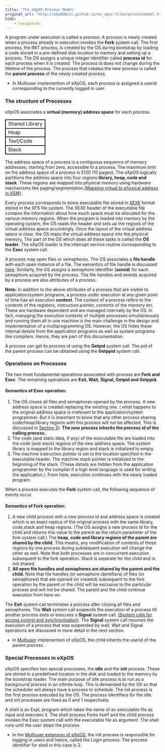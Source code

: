 ```yaml
---
title: 'The eXpOS Process Model'
original_url: 'http://eXpOSNitc.github.io/os_spec-files/processmodel.html'
hide:
    - navigation
---
```


A program under execution is called a process. A process is newly created when a process already in execution invokes the **Fork** system call. The first process, the INIT process, is created by the OS during bootstrap by loading a code stored in a pre-defined disk location to memory and setting up a process. The OS assigns a unique integer identifier called **process id** for each process when it is created. The process id does not change during the lifetime of the process. The process that creates the new process is called the **parent process** of the newly created process.

* In Multiuser implemention of eXpOS, each process is assigned a userid corresponding to the currently logged in user.


### The structure of Processes

eXpOS associates a **virtual (memory) address space** for each process.


<table class="table table-bordered">
<tbody><tr style="border: 2px solid black;">
<td>Shared Library</td>
</tr>
<tr style="border: 2px solid black;">
<td>Heap</td>
</tr>
<tr style="border: 2px solid black;">
<td>Text/Code</td>
</tr>
<tr style="border: 2px solid black;">
<td>Stack</td>
</tr>
</tbody></table>


 The address space of a process is a contiguous sequence of memory addresses, starting from zero, accessible to a process. The maximum limit on the address space of a process is 5120 (10 pages). The eXpOS logically partitions the address space into four regions **library, heap, code and stack**. These regions are mapped into physical memory using hardware mechanisms like paging/segmentation.[(Mapping virtual to physical address in XSM)](../arch_spec-files/paging_hardware.html).


Every process corresponds to some executable file stored in [XEXE](../abi.md#xexe-executable-file-format) format stored in the XFS file system. The XEXE header of the executable file contains the information about how much space must be allocated for the various memory regions. When the program is loaded into memory by the operating system, the OS reads the header and sets up the regions of the virtual address space accordingly. Once the layout of the virtual address space is clear, the OS maps the virtual address space into the physical memory. The part of the OS which does all these tasks is called the **OS loader**. The eXpOS loader is the interrupt service routine corresponding to the **Exec** system call. 


A process may open files or semaphores. The OS associates a **file handle** with each open instance of a file. The semantics of file handle is discussed [here](systemcallinterface.html#filesystemcalls). Similarly, the OS assigns a semaphore identifier (**semid**) for each semaphore acquired by the process. The file handles and semids acquired by a process are also attributes of a process. 


**Note:** In addition to the above attributes of a process that are visible to application/system programs, a process under execution at any given point of time has an execution **context**. The context of a process refers to the contents of the registers, instruction pointer, contents of the memory etc. These are hardware dependent and are managed internally by the OS. In fact, managing the execution contexts of multiple processes simultaneously and running them all in one machine is the main challenge in the design and implementation of a multiprogramming OS. However, the OS hides these internal details from the application programs as well as system programs like compilers. Hence, they are part of this documentation.


A process can get its process id using the **Getpid** system call. The pid of the parent process can be obtained using the **Getppid** system call.








### Operations on Processes





The two most fundamental operations associated with process are **Fork and Exec**. The remaining operations are **Exit, Wait, Signal, Getpid and Getppid.**


#### Semantics of Exec operation:


1. The OS closes all files and semaphores opened by the process. A new address space is created replacing the existing one. ( what happens to the original address space is irrelevant to the application/system programmer. But it is important to know that any other process sharing code/heap/library regions with this process will not be affected. This is discussed in [Section 5](synchronization.html)). **The new process inherits the process id of the calling process.**
2. The code (and static data, if any) of the executable file are loaded into the code (and stack) regions of the new address space. The system library is mapped to the library region and stack is initialized to empty.
3. The machine instruction pointer is set to the location specified in the executable header. The machine stack pointer is initialized to the beginning of the stack. (These details are hidden from the application programmer by the compiler if a high level language is used for writing the application.). From here, execution continues with the newly loaded program.


When a process executes the **Fork** system call, the following sequence of events occur.


#### Semantics of Fork operation:


1. A new child process with a new process id and address space is created which is an exact replica of the original process with the same library, code,stack and heap regions. (The OS assigns a new process id for the child and returns this value to the parent as the return parameter of the fork system call.) The **heap, code and library regions of the parent are shared by the child.** This means, any modification of contents of these regions by one process during subsequent execution will change the other as well. Note that both processes are in concurrent execution subsequent to the fork operation. Stack is separate for the child and is not shared.
2. **All open file handles and semaphores are shared by the parent and the child.** Note that file handles (or semaphore identifiers) of files (or semaphores) that are opened (or created) subsequent to the fork operation by the parent or the child will be exclusive to the particular process and will not be shared. 
The parent and the child continue execution from here on.


The **Exit** system call terminates a process after closing all files and semaphores. The **Wait** system call suspends the execution of a process till another process exits or executes a **Signal** system call. [(System calls for access control and synchronization)](systemcallinterface.html#synsystemcalls). The **Signal** system call resumes the execution of a process that was suspended by wait. Wait and Signal operations are discussed in more detail in the next section.


* In  [Multiuser](http://exposnitc.github.io/os_spec-files/multiuser.html)  implemention of eXpOS, the child inherits the userid of the parent process .









### Special Processes in eXpOS

eXpOS specifies two special processes, the **idle** and the **init** process. These are stored in a predefined location in the disk and loaded to the memory by the bootstrap loader. The main purpose of idle process is to run as a background process in an infinite loop. This is demanded by the OS so that the scheduler will always have a process to schedule. The init process is the first process executed by the OS. The process identifiers for the idle and init processes are fixed as 0 and 1 respectively.


A shell is an ExpL program which takes the name of an executable file as input and executes it. The shell process Forks itself and the child process invokes the Exec system call with the executable file as argument. The shell runs until the user stops the process. 


* In the [Multiuser extension of eXpOS](http://exposnitc.github.io/os_spec-files/multiuser.html), the init process is responsible for logging in users and hence, called the Login process. The process identifier for shell in this case is 2.
